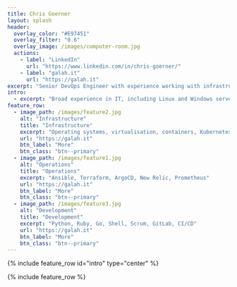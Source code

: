 ```yaml
---
title: Chris Goerner
layout: splash
header:
  overlay_color: "#E97451"
  overlay_filter: "0.6"
  overlay_image: /images/computer-room.jpg
  actions:
    - label: "LinkedIn"
      url: "https://www.linkedin.com/in/chris-goerner/"
    - label: "galah.it"
      url: "https://galah.it"
excerpt: "Senior DevOps Engineer with experience working with infrastructure, operations and development teams."
intro: 
  - excerpt: "Broad experience in IT, including Linux and Windows server administration, virtualisation, infrastructure as code, DevOps, cloud and automation platforms. Specific experience with Linux, Ansible, CI/CD, Kubernetes and GitOps."
feature_row:
  - image_path: /images/feature2.jpg
    alt: "Infrastructure"
    title: "Infrastructure"
    excerpt: "Operating systems, virtualisation, containers, Kubernetes, cloud platforms"
    url: "https://galah.it"
    btn_label: "More"
    btn_class: "btn--primary"
  - image_path: /images/feature1.jpg
    alt: "Operations"
    title: "Operations"
    excerpt: "Ansible, Terraform, ArgoCD, New Relic, Prometheus"
    url: "https://galah.it"
    btn_label: "More"
    btn_class: "btn--primary"
  - image_path: /images/feature3.jpg
    alt: "Development"
    title: "Development"
    excerpt: "Python, Ruby, Go, Shell, Scrum, GitLab, CI/CD"
    url: "https://galah.it"
    btn_label: "More"
    btn_class: "btn--primary"
---
```


{% include feature_row id="intro" type="center" %}

{% include feature_row %}
